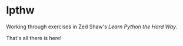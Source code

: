 # lpthw

Working through exercises in Zed Shaw's <i>Learn Python the Hard Way</i>.

That's all there is here!
